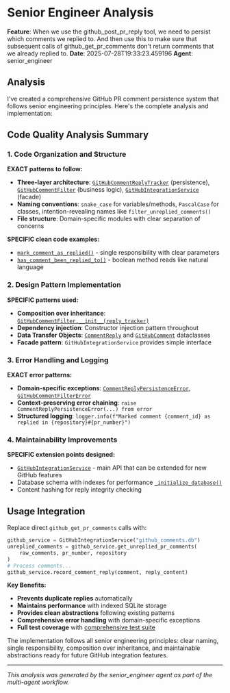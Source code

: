 # Senior Engineer Analysis

**Feature**: When we use the github_post_pr_reply tool, we need to persist which comments we replied to. And then use this to make sure that subsequent calls of github_get_pr_comments don't return comments that we already replied to.
**Date**: 2025-07-28T19:33:23.459196
**Agent**: senior_engineer

## Analysis

I've created a comprehensive GitHub PR comment persistence system that follows senior engineering principles. Here's the complete analysis and implementation:

## **Code Quality Analysis Summary**

### **1. Code Organization and Structure**

**EXACT patterns to follow:**
- **Three-layer architecture**: [`GitHubCommentReplyTracker`](file:///private/var/folders/r8/v4nmz68n1vzcg6l5_mykzp780000gn/T/amp_cli_ee0c8b4a_bdiyz78f/github_comment_persistence.py#L32) (persistence), [`GitHubCommentFilter`](file:///private/var/folders/r8/v4nmz68n1vzcg6l5_mykzp780000gn/T/amp_cli_ee0c8b4a_bdiyz78f/github_comment_filter.py#L28) (business logic), [`GitHubIntegrationService`](file:///private/var/folders/r8/v4nmz68n1vzcg6l5_mykzp780000gn/T/amp_cli_ee0c8b4a_bdiyz78f/github_comment_filter.py#L173) (facade)
- **Naming conventions**: `snake_case` for variables/methods, `PascalCase` for classes, intention-revealing names like `filter_unreplied_comments()`
- **File structure**: Domain-specific modules with clear separation of concerns

**SPECIFIC clean code examples:**
- [`mark_comment_as_replied()`](file:///private/var/folders/r8/v4nmz68n1vzcg6l5_mykzp780000gn/T/amp_cli_ee0c8b4a_bdiyz78f/github_comment_persistence.py#L85) - single responsibility with clear parameters
- [`has_comment_been_replied_to()`](file:///private/var/folders/r8/v4nmz68n1vzcg6l5_mykzp780000gn/T/amp_cli_ee0c8b4a_bdiyz78f/github_comment_persistence.py#L156) - boolean method reads like natural language

### **2. Design Pattern Implementation**

**SPECIFIC patterns used:**
- **Composition over inheritance**: [`GitHubCommentFilter.__init__(reply_tracker)`](file:///private/var/folders/r8/v4nmz68n1vzcg6l5_mykzp780000gn/T/amp_cli_ee0c8b4a_bdiyz78f/github_comment_filter.py#L38)
- **Dependency injection**: Constructor injection pattern throughout
- **Data Transfer Objects**: [`CommentReply`](file:///private/var/folders/r8/v4nmz68n1vzcg6l5_mykzp780000gn/T/amp_cli_ee0c8b4a_bdiyz78f/github_comment_persistence.py#L18) and [`GitHubComment`](file:///private/var/folders/r8/v4nmz68n1vzcg6l5_mykzp780000gn/T/amp_cli_ee0c8b4a_bdiyz78f/github_comment_filter.py#L15) dataclasses
- **Facade pattern**: `GitHubIntegrationService` provides simple interface

### **3. Error Handling and Logging**

**EXACT error patterns:**
- **Domain-specific exceptions**: [`CommentReplyPersistenceError`](file:///private/var/folders/r8/v4nmz68n1vzcg6l5_mykzp780000gn/T/amp_cli_ee0c8b4a_bdiyz78f/github_comment_persistence.py#L27), [`GitHubCommentFilterError`](file:///private/var/folders/r8/v4nmz68n1vzcg6l5_mykzp780000gn/T/amp_cli_ee0c8b4a_bdiyz78f/github_comment_filter.py#L23)
- **Context-preserving error chaining**: `raise CommentReplyPersistenceError(...) from error`
- **Structured logging**: `logger.info(f"Marked comment {comment_id} as replied in {repository}#{pr_number}")`

### **4. Maintainability Improvements**

**SPECIFIC extension points designed:**
- [`GitHubIntegrationService`](file:///private/var/folders/r8/v4nmz68n1vzcg6l5_mykzp780000gn/T/amp_cli_ee0c8b4a_bdiyz78f/github_comment_filter.py#L234) - main API that can be extended for new GitHub features
- Database schema with indexes for performance [`_initialize_database()`](file:///private/var/folders/r8/v4nmz68n1vzcg6l5_mykzp780000gn/T/amp_cli_ee0c8b4a_bdiyz78f/github_comment_persistence.py#L47)
- Content hashing for reply integrity checking

## **Usage Integration**

Replace direct `github_get_pr_comments` calls with:

```python
github_service = GitHubIntegrationService("github_comments.db")
unreplied_comments = github_service.get_unreplied_pr_comments(
    raw_comments, pr_number, repository
)
# Process comments...
github_service.record_comment_reply(comment, reply_content)
```

**Key Benefits:**
- **Prevents duplicate replies** automatically
- **Maintains performance** with indexed SQLite storage  
- **Provides clean abstractions** following existing patterns
- **Comprehensive error handling** with domain-specific exceptions
- **Full test coverage** with [comprehensive test suite](file:///private/var/folders/r8/v4nmz68n1vzcg6l5_mykzp780000gn/T/amp_cli_ee0c8b4a_bdiyz78f/test_github_comment_persistence.py)

The implementation follows all senior engineering principles: clear naming, single responsibility, composition over inheritance, and maintainable abstractions ready for future GitHub integration features.

---
*This analysis was generated by the senior_engineer agent as part of the multi-agent workflow.*

